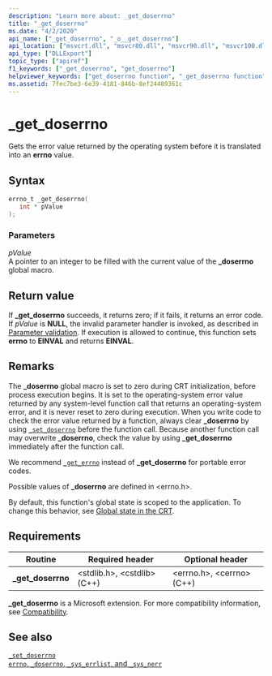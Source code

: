```yaml
---
description: "Learn more about: _get_doserrno"
title: "_get_doserrno"
ms.date: "4/2/2020"
api_name: ["_get_doserrno", "_o__get_doserrno"]
api_location: ["msvcrt.dll", "msvcr80.dll", "msvcr90.dll", "msvcr100.dll", "msvcr100_clr0400.dll", "msvcr110.dll", "msvcr110_clr0400.dll", "msvcr120.dll", "msvcr120_clr0400.dll", "ucrtbase.dll", "api-ms-win-crt-runtime-l1-1-0.dll", "api-ms-win-crt-private-l1-1-0.dll"]
api_type: ["DLLExport"]
topic_type: ["apiref"]
f1_keywords: ["_get_doserrno", "get_doserrno"]
helpviewer_keywords: ["get_doserrno function", "_get_doserrno function"]
ms.assetid: 7fec7be3-6e39-4181-846b-8ef24489361c
---
```

# _get_doserrno

Gets the error value returned by the operating system before it is translated into an **errno** value.

## Syntax

```C
errno_t _get_doserrno(
   int * pValue
);
```

### Parameters

*pValue*\
A pointer to an integer to be filled with the current value of the **_doserrno** global macro.

## Return value

If **_get_doserrno** succeeds, it returns zero; if it fails, it returns an error code. If *pValue* is **NULL**, the invalid parameter handler is invoked, as described in [Parameter validation](../parameter-validation.md). If execution is allowed to continue, this function sets **errno** to **EINVAL** and returns **EINVAL**.

## Remarks

The **_doserrno** global macro is set to zero during CRT initialization, before process execution begins. It is set to the operating-system error value returned by any system-level function call that returns an operating-system error, and it is never reset to zero during execution. When you write code to check the error value returned by a function, always clear **_doserrno** by using [`_set_doserrno`](set-doserrno.md) before the function call. Because another function call may overwrite **_doserrno**, check the value by using **_get_doserrno** immediately after the function call.

We recommend [`_get_errno`](get-errno.md) instead of **_get_doserrno** for portable error codes.

Possible values of **_doserrno** are defined in \<errno.h>.

By default, this function's global state is scoped to the application. To change this behavior, see [Global state in the CRT](../global-state.md).

## Requirements

|Routine|Required header|Optional header|
|-------------|---------------------|---------------------|
|**_get_doserrno**|\<stdlib.h>, \<cstdlib> (C++)|\<errno.h>, \<cerrno> (C++)|

**_get_doserrno** is a Microsoft extension. For more compatibility information, see [Compatibility](../compatibility.md).

## See also

[`_set_doserrno`](set-doserrno.md)\
[`errno`, `_doserrno`, `_sys_errlist`, and `_sys_nerr`](../errno-doserrno-sys-errlist-and-sys-nerr.md)
